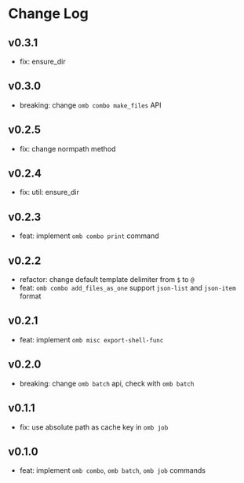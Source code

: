 # Change Log

## v0.3.1
* fix: ensure_dir

## v0.3.0
* breaking: change `omb combo make_files` API

## v0.2.5
* fix: change normpath method

## v0.2.4
* fix: util: ensure_dir 

## v0.2.3
* feat: implement `omb combo print` command

## v0.2.2
* refactor: change default template delimiter from `$` to `@`
* feat: `omb combo add_files_as_one` support `json-list` and `json-item` format

## v0.2.1
* feat: implement `omb misc export-shell-func`

## v0.2.0
* breaking: change `omb batch` api, check with `omb batch`

## v0.1.1
* fix: use absolute path as cache key in `omb job`

## v0.1.0
* feat: implement `omb combo`, `omb batch`, `omb job` commands
